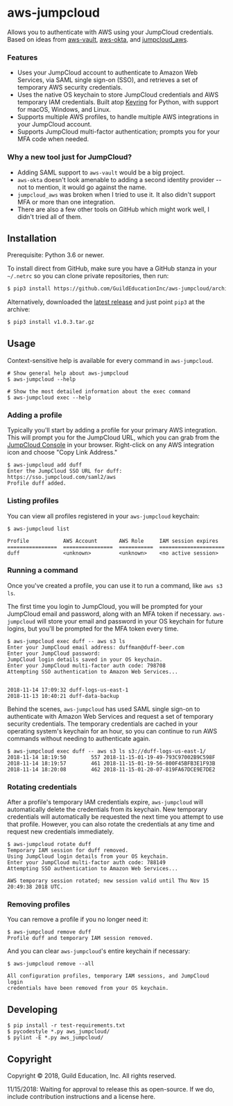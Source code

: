 # aws-jumpcloud

Allows you to authenticate with AWS using your JumpCloud credentials. Based on ideas from [aws-vault](https://github.com/99designs/aws-vault), [aws-okta](https://github.com/segmentio/aws-okta/), and [jumpcloud_aws](https://github.com/synaptic-cl/jumpcloud_aws).

### Features

* Uses your JumpCloud account to authenticate to Amazon Web Services, via SAML single sign-on (SSO), and retrieves a set of temporary AWS security credentials.
* Uses the native OS keychain to store JumpCloud credentials and AWS temporary IAM credentials. Built atop [Keyring](https://pypi.org/project/keyring/) for Python, with support for macOS, Windows, and Linux.
* Supports multiple AWS profiles, to handle multiple AWS integrations in your JumpCloud account.
* Supports JumpCloud multi-factor authentication; prompts you for your MFA code when needed.

### Why a new tool just for JumpCloud?

* Adding SAML support to `aws-vault` would be a big project.
* `aws-okta` doesn't look amenable to adding a second identity provider -- not to mention, it would go against the name.
* `jumpcloud_aws` was broken when I tried to use it. It also didn't support MFA or more than one integration.
* There are also a few other tools on GitHub which might work well, I didn't tried all of them.


## Installation

Prerequisite: Python 3.6 or newer.

To install direct from GitHub, make sure you have a GitHub stanza in your `~/.netrc` so you can clone private repositories, then run:
```bash
$ pip3 install https://github.com/GuildEducationInc/aws-jumpcloud/archive/v1.0.3.tar.gz
```

Alternatively, downloaded the [latest release](https://github.com/GuildEducationInc/aws-jumpcloud/releases/latest) and just point `pip3` at the archive:
```bash
$ pip3 install v1.0.3.tar.gz
```


## Usage

Context-sensitive help is available for every command in `aws-jumpcloud`.

```
# Show general help about aws-jumpcloud
$ aws-jumpcloud --help

# Show the most detailed information about the exec command
$ aws-jumpcloud exec --help
```

### Adding a profile

Typically you'll start by adding a profile for your primary AWS integration. This will prompt you for the JumpCloud URL, which you can grab from the [JumpCloud Console](https://console.jumpcloud.com) in your browser. Right-click on any AWS integration icon and choose "Copy Link Address."

```
$ aws-jumpcloud add duff
Enter the JumpCloud SSO URL for duff: https://sso.jumpcloud.com/saml2/aws
Profile duff added.
```

### Listing profiles

You can view all profiles registered in your `aws-jumpcloud` keychain:

```
$ aws-jumpcloud list

Profile           AWS Account       AWS Role     IAM session expires    
================  ================  ===========  =====================
duff              <unknown>         <unknown>    <no active session>    
```

### Running a command

Once you've created a profile, you can use it to run a command, like `aws s3 ls`.

The first time you login to JumpCloud, you will be prompted for your JumpCloud email and password, along with an MFA token if necessary. `aws-jumpcloud` will store your email and password in your OS keychain for future logins, but you'll be prompted for the MFA token every time.

```
$ aws-jumpcloud exec duff -- aws s3 ls
Enter your JumpCloud email address: duffman@duff-beer.com
Enter your JumpCloud password: 
JumpCloud login details saved in your OS keychain.
Enter your JumpCloud multi-factor auth code: 798708
Attempting SSO authentication to Amazon Web Services...


2018-11-14 17:09:32 duff-logs-us-east-1
2018-11-13 10:40:21 duff-data-backup
```

Behind the scenes, `aws-jumpcloud` has used SAML single sign-on to authenticate with Amazon Web Services and request a set of temporary security credentials. The temporary credentials are cached in your operating system's keychain for an hour, so you can continue to run AWS commands without needing to authenticate again.

```
$ aws-jumpcloud exec duff -- aws s3 ls s3://duff-logs-us-east-1/
2018-11-14 18:19:50        557 2018-11-15-01-19-49-793C97002B9C598F
2018-11-14 18:19:57        461 2018-11-15-01-19-56-800F45BFB3E1F93B
2018-11-14 18:20:08        462 2018-11-15-01-20-07-819FA67DCE9E7DE2
```


### Rotating credentials

After a profile's temporary IAM credentials expire, `aws-jumpcloud` will automatically delete the credentials from its keychain. New temporary credentials will automatically be requested the next time you attempt to use that profile. However, you can also rotate the credentials at any time and request new credentials immediately.

```
$ aws-jumpcloud rotate duff
Temporary IAM session for duff removed.
Using JumpCloud login details from your OS keychain.
Enter your JumpCloud multi-factor auth code: 788149
Attempting SSO authentication to Amazon Web Services...

AWS temporary session rotated; new session valid until Thu Nov 15 20:49:38 2018 UTC.
```

### Removing profiles

You can remove a profile if you no longer need it:

```
$ aws-jumpcloud remove duff
Profile duff and temporary IAM session removed.
```

And you can clear `aws-jumpcloud`'s entire keychain if necessary:

```
$ aws-jumpcloud remove --all

All configuration profiles, temporary IAM sessions, and JumpCloud login
credentials have been removed from your OS keychain.
```


## Developing

```
$ pip install -r test-requirements.txt
$ pycodestyle *.py aws_jumpcloud/
$ pylint -E *.py aws_jumpcloud/
```

## Copyright

Copyright &copy; 2018, Guild Education, Inc. All rights reserved.

11/15/2018: Waiting for approval to release this as open-source. If we do, include contribution instructions and a license here.
